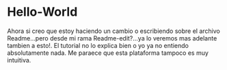 # Hello-World
Ahora si creo que estoy haciendo un cambio o escribiendo sobre el archivo Readme...pero desde mi rama Readme-edit?...ya lo veremos mas adelante tambien a esto!. El tutorial no lo explica bien o yo ya no entiendo absolutamente nada. Me paraece que esta plataforma tampoco es muy intuitiva.
